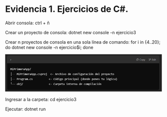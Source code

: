 # Evidencia 1. Ejercicios de C#.

Abrir consola:
ctrl + ñ

Crear un proyecto de consola:
dotnet new console -n ejercicio3

Crear n proyectos de consola en una sola línea de comando:
for i in {4..20}; do dotnet new console -n ejercicio$i; done

![alt text](/readme-info/image.png)

Ingresar a la carpeta:
cd ejercicio3

Ejecutar:
dotnet run
